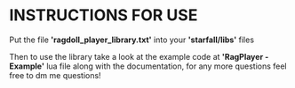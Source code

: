 # INSTRUCTIONS FOR USE

Put the file **'ragdoll_player_library.txt'** into your **'starfall/libs'** files

Then to use the library take a look at the example code at **'RagPlayer - Example'** lua file along with the documentation, for any more questions feel free to dm me questions!
